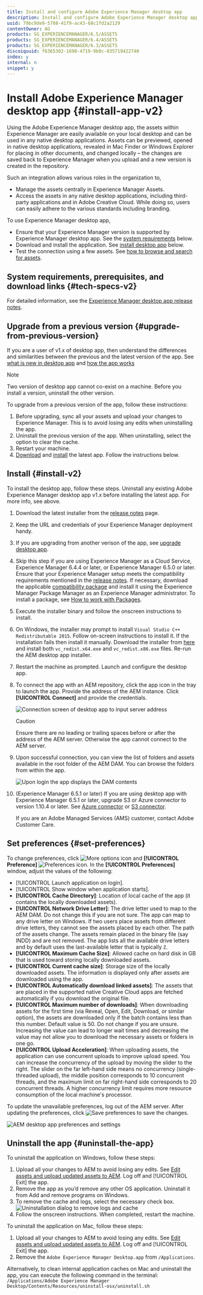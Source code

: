 ```yaml
---
title: Install and configure Adobe Experience Manager desktop app
description: Install and configure Adobe Experience Manager desktop app to work with Adobe Experience Manager Assets servers and download the assets on your local file system.
uuid: 79bc9de9-5708-41f9-ac43-68c1fd2a2129
contentOwner: AG
products: SG_EXPERIENCEMANAGER/6.5/ASSETS
products: SG_EXPERIENCEMANAGER/6.4/ASSETS
products: SG_EXPERIENCEMANAGER/6.3/ASSETS
discoiquuid: f6365302-1690-4719-9b8c-035719422740
index: y
internal: n
snippet: y
---
```


# Install Adobe Experience Manager desktop app {#install-app-v2}

Using the Adobe Experience Manager desktop app, the assets within Experience Manager are easily available on your local desktop and can be used in any native desktop applications. Assets can be previewed, opened in native desktop applications, revealed in Mac Finder or Windows Explorer for placing in other documents, and changed locally – the changes are saved back to Experience Manager when you upload and a new version is created in the repository.

Such an integration allows various roles in the organization to,

* Manage the assets centrally in Experience Manager Assets.
* Access the assets in any native desktop applications, including third-party applications and in Adobe Creative Cloud. While doing so, users can easily adhere to the various standards including branding.

To use Experience Manager desktop app,

* Ensure that your Experience Manager version is supported by Experience Manager desktop app. See the [system requirements](release-notes.md#system-requirements-and-prerequisites-v2) below.
* Download and install the application. See [install desktop app](#install-v2) below.
* Test the connection using a few assets. See [how to browse and search for assets](using.md#browse-search-preview-assets).

## System requirements, prerequisites, and download links {#tech-specs-v2}

For detailed information, see the [Experience Manager desktop app release notes](release-notes.md).

## Upgrade from a previous version {#upgrade-from-previous-version}

If you are a user of v1.x of desktop app, then understand the differences and similarities between the previous and the latest version of the app. See [what is new in desktop app](introduction.md#whats-new-v2) and [how the app works](release-notes.md#how-app-works)

>[!NOTE]
>
>Two version of desktop app cannot co-exist on a machine. Before you install a version, uninstall the other version.

To upgrade from a previous version of the app, follow these instructions:

1. Before upgrading, sync all your assets and upload your changes to Experience Manager. This is to avoid losing any edits when uninstalling the app.
1. Uninstall the previous version of the app. When uninstalling, select the option to clear the cache.
1. Restart your machine.
1. [Download](release-notes.md) and [install](#install-v2) the latest app. Follow the instructions below.

## Install {#install-v2}

To install the desktop app, follow these steps. Uninstall any existing Adobe Experience Manager desktop app v1.x before installing the latest app. For more info, see above.

1. Download the latest installer from the [release notes](release-notes.md) page.
1. Keep the URL and credentials of your Experience Manager deployment handy.
1. If you are upgrading from another verison of the app, see [upgrade desktop app](#upgrade-from-previous-version).
1. Skip this step if you are using Experience Manager as a Cloud Service, Experience Manager 6.4.4 or later, or Experience Manager 6.5.0 or later. Ensure that your Experience Manager setup meets the compatibility requirements mentioned in the [release notes](release-notes.md). If necessary, download the applicable [compatibility package](https://www.adobeaemcloud.com/content/marketplace/marketplaceProxy.html?packagePath=/content/companies/public/adobe/packages/cq640/featurepack/adobe-asset-link-support) and install it using the Experience Manager Package Manager as an Experience Manager administrator. To install a package, see [How to work with Packages](https://docs.adobe.com/content/help/en/experience-manager-65/administering/contentmanagement/package-manager.html).
1. Execute the installer binary and follow the onscreen instructions to install.
1. On Windows, the installer may prompt to install `Visual Studio C++ Redistributable 2015`. Follow on-screen instructions to install it. If the installation fails then install it manually. Download the installer from [here](https://www.microsoft.com/en-us/download/details.aspx?id=52685) and install both `vc_redist.x64.exe` and `vc_redist.x86.exe` files. Re-run the AEM desktop app installer.
1. Restart the machine as prompted. Launch and configure the desktop app.
1. To connect the app with an AEM repository, click the app icon in the tray to launch the app. Provide the address of the AEM instance. Click **[!UICONTROL Connect]** and provide the credentials.

   ![Connection screen of desktop app to input server address](assets/connect_da2.png "Connection screen to input server address")

   >[!Caution]
   >
   >Ensure there are no leading or trailing spaces before or after the address of the AEM server. Otherwise the app cannot connect to the AEM server.

1. Upon successful connection, you can view the list of folders and assets available in the root folder of the AEM DAM. You can browse the folders from within the app.

   ![Upon login the app displays the DAM contents](assets/firstview_da2.png "Upon login the app displays the DAM contents")

1. (Experience Manager 6.5.1 or later) If you are using desktop app with Experience Manager 6.5.1 or later, upgrade S3 or Azure connector to version 1.10.4 or later. See [Azure connector](https://docs.adobe.com/content/help/en/experience-manager-65/deploying/deploying/data-store-config.html#AzureDataStore) or [S3 connector](https://docs.adobe.com/content/help/en/experience-manager-65/deploying/deploying/data-store-config.html#AmazonS3DataStore).

   If you are an Adobe Managed Services (AMS) customer, contact Adobe Customer Care.

## Set preferences {#set-preferences}

To change preferences, click ![More options icon](assets/do-not-localize/more_options_da2.png) and **[!UICONTROL Preference]** ![Preferences icon](assets/do-not-localize/preferences_icon_da2.png). In the **[!UICONTROL Preferences]** window, adjust the values of the following:

* [!UICONTROL Launch application on login].
* [!UICONTROL Show window when application starts].
* **[!UICONTROL Cache Directory]**: Location of local cache of the app (it contains the locally downloaded assets).
* **[!UICONTROL Network Drive Letter]**: The drive letter used to map to the AEM DAM. Do not change this if you are not sure. The app can map to any drive letter on Windows. If two users place assets from different drive letters, they cannot see the assets placed by each other. The path of the assets change. The assets remain placed in the binary file (say INDD) and are not removed. The app lists all the available drive letters and by default uses the last-available letter that is typically `Z`.
* **[!UICONTROL Maximum Cache Size]**: Allowed cache on hard disk in GB that is used toward storing locally downloaded assets.
* **[!UICONTROL Current cache size]**: Storage size of the locally downloaded assets. The information is displayed only after assets are downloaded using the app.
* **[!UICONTROL Automatically download linked assets]**: The assets that are placed in the supported native Creative Cloud apps are fetched automatically if you download the original file.
* **[!UICONTROL Maximum number of downloads]**: When downloading assets for the first time (via Reveal, Open, Edit, Download, or similar option), the assets are downloaded only if the batch contains less than this number. Default value is 50. Do not change if you are unsure. Increasing the value can lead to longer wait times and decreasing the value may not allow you to download the necessary assets or folders in one go.
* **[!UICONTROL Upload Acceleration]**: When uploading assets, the application can use concurrent uploads to improve upload speed. You can increase the concurrency of the upload by moving the slider to the right. The slider on the far left-hand side means no concurrency (single-threaded upload), the middle position corresponds to 10 concurrent threads, and the maximum limit on far right-hand side corresponds to 20 concurrent threads. A higher concurrency limit requires more resource consumption of the local machine's processor.

To update the unavailable preferences, log out of the AEM server. After updating the preferences, click ![Save preferences](assets/do-not-localize/save_preferences_da2.png) to save the changes.

![AEM desktop app preferences and settings](assets/preferences_da2.png "Desktop app preferences")

## Uninstall the app {#uninstall-the-app}

To uninstall the application on Windows, follow these steps:

1. Upload all your changes to AEM to avoid losing any edits. See [Edit assets and upload updated assets to AEM](using.md#edit-assets-upload-updated-assets). Log off and [!UICONTROL Exit] the app.
1. Remove the app as you’d remove any other OS application. Uninstall it from Add and remove programs on Windows.
1. To remove the cache and logs, select the necessary check box.
   ![Uninstallation dialog to remove logs and cache](assets/uninstall_da2.png "Uninstallation dialog to remove logs and cache")
1. Follow the onscreen instructions. When completed, restart the machine.

To uninstall the application on Mac, follow these steps:

1. Upload all your changes to AEM to avoid losing any edits. See [Edit assets and upload updated assets to AEM](using.md#edit-assets-upload-updated-assets). Log off and [!UICONTROL Exit] the app.
1. Remove the `Adobe Experience Manager Desktop.app` from `/Applications`.

Alternatively, to clean internal application caches on Mac and uninstall the app, you can execute the following command in the terminal:
`/Applications/Adobe Experience Manager Desktop/Contents/Resources/uninstall-osx/uninstall.sh`
